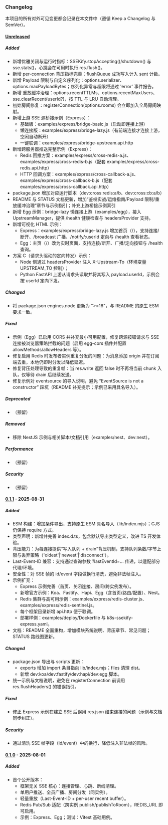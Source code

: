 ### Changelog

本项目的所有对外可见变更都会记录在本文件中（遵循 Keep a Changelog 与 SemVer）。

#### [Unreleased]
##### Added
- 新增优雅关闭与运行时指标：SSEKify.stopAccepting()/shutdown() 与 sse.stats()，心跳会在可用时执行 res.flush()。
- 新增 per-connection 背压指标完善：flushQueue 成功写入计入 sent 计数。
- 新增 Payload 限制与自定义序列化：options.serializer、options.maxPayloadBytes；序列化异常与超限将通过 'error' 事件报告。
- 新增 重放缓冲治理：options.recentTTLMs、options.recentMaxUsers、sse.clearRecent(userId?)，按 TTL 与 LRU 自动清理。
- 初始房间修复：registerConnection(options.rooms) 会立即加入全局房间映射。
- 新增上游 SSE 源桥接示例（Express）：
  - 基础版：examples/express/bridge-basic.js（启动即连接上游）
  - 懒连接版：examples/express/bridge-lazy.js（有前端连接才连接上游，空闲自动断开）
  - 一键联调：examples/express/bridge-upstream.api.http
- 新增跨服务器推送完整示例（Express）：
  - Redis 回推方案：examples/express/cross-redis-a.js、examples/express/cross-redis-b.js（配套 examples/express/cross-redis.api.http）
  - HTTP 回调方案：examples/express/cross-callback-a.js、examples/express/cross-callback-b.js（配套 examples/express/cross-callback.api.http）
- package.json 增加对应运行脚本（dev:cross:redis:a/b、dev:cross:cb:a/b）
- README 与 STATUS 文档更新，增加“鉴权实战/运维指南/Payload 限制/重放缓冲治理”章节与示例指引；补充上游桥接示例索引
- 新增 Egg 示例：bridge-lazy 懒连接上游（examples/egg），接入 UpstreamManager，提供 /health 健康检查与 headersProvider 支持。
- 新增可视化 HTML 示例：
  - Express：examples/express/bridge-lazy.js 增加首页（/），支持连接/断开、/broadcast 广播、/notify/:userId 定向与 /health 查看状态。
  - Egg：主页（/）改为实时页面，支持连接/断开、广播/定向按钮与 /health 查询。
- 方案 C（请求头驱动的定向转发）示例：
  - Node 侧通过 headersProvider 注入 X-Upstream-To（环境变量 UPSTREAM_TO 控制）；
  - Python FastAPI 上游从请求头读取并将其写入 payload.userId，示例会按 userId 定向下发。

##### Changed
- 将 package.json engines.node 更新为 ">=16"，与 README 的原生 ESM 要求一致。

##### Fixed
- 示例（Egg）已启用 CORS 并补充最小可用配置，修复跨源按钮请求与 SSE 连接被浏览器策略拦截的问题（启用 egg-cors 插件并配置 allowMethods/allowHeaders 等）。
- 修复启用 Redis 时发布者实例重复分发的问题：为消息添加 origin 并在订阅端去重，本地仍即时分发以降低延迟。
- 修复背压处理导致的重复帧：当 res.write 返回 false 时不再将当前 chunk 入队，仅等待 drain 后继续发送。
- 修复示例对 eventsource 的导入说明，避免 “EventSource is not a constructor” 踩坑（README 补充提示；示例已采用具名导入）。

##### Deprecated
- （预留）

##### Removed
- 移除 NestJS 示例与相关脚本/文档引用（examples/nest、dev:nest）。

##### Performance
- （预留）

##### Security
- （预留）

#### [0.1.1] - 2025-08-31
##### Added
- ESM 构建：增加条件导出，支持原生 ESM 具名导入（lib/index.mjs）；CJS 仍保持 require 方式。
- 类型声明：新增并完善 index.d.ts，包含默认导出类型定义，改进 TS 开发体验。
- 背压能力：为每连接提供“写入队列 + drain”背压机制，支持队列条数/字节上限与丢弃策略（'oldest'|'newest'|'disconnect'）。
- Last-Event-ID 兼容：支持通过查询参数 ?lastEventId=... 传递，以适配部分代理/环境。
- 安全性：对 SSE 帧的 id/event 字段做换行清洗，避免非法帧注入。
- 示例扩充：
  - Express 示例完善（首页、关闭连接、房间/跨实例发布）。
  - 新增官方示例：Koa、Fastify、Hapi、Egg（含首页/路由/配置）、Nest。
  - Redis 集群与高可用示例：examples/express/redis-cluster.js、examples/express/redis-sentinel.js。
  - 每个框架目录新增 api.http 便于联调。
  - 部署样例：examples/deploy/Dockerfile 与 k8s-ssekify-express.yaml。
- 文档：README 全面重构，增加模块系统说明、背压章节、常见问题；STATUS 路线图更新。

##### Changed
- package.json 导出与 scripts 更新：
  - exports 增加 import 条目指向 lib/index.mjs；files 清理 dist。
  - 新增 dev:koa/dev:fastify/dev:hapi/dev:egg 脚本。
- 统一示例与文档说明，避免在 registerConnection 前调用 res.flushHeaders() 的错误指引。

##### Fixed
- 修正 Express 示例在建立 SSE 后误用 res.json 结束连接的问题（示例与文档同步纠正）。

##### Security
- 通过清洗 SSE 帧字段（id/event）中的换行，降低注入非法帧的风险。

#### [0.1.0] - 2025-08-01
##### Added
- 首个公开版本：
  - 框架无关 SSE 核心：连接管理、心跳、断线清理。
  - 单用户推送、全员广播、房间分发（同实例）。
  - 轻量重放（Last-Event-ID + per-user recent buffer）。
  - Redis Pub/Sub 适配（跨实例 publish/publishToRoom），REDIS_URL 即可启用。
  - 示例：Express、Egg；测试：Vitest 基础用例。

[Unreleased]: https://github.com/<your-org>/ssekify/compare/v0.1.1...HEAD
[0.1.1]: https://github.com/<your-org>/ssekify/releases/tag/v0.1.1
[0.1.0]: https://github.com/<your-org>/ssekify/releases/tag/v0.1.0